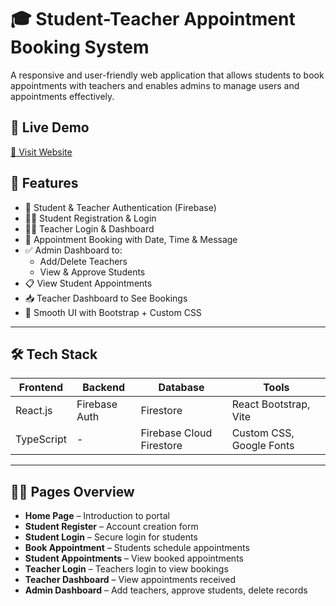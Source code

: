 # 🎓 Student-Teacher Appointment Booking System

A responsive and user-friendly web application that allows students to book appointments with teachers and enables admins to manage users and appointments effectively.

## 🔗 Live Demo

[🔗 Visit Website](https://your-deployed-link.vercel.app)

## 🚀 Features

- 🔐 Student & Teacher Authentication (Firebase)
- 🧑‍🎓 Student Registration & Login
- 🧑‍🏫 Teacher Login & Dashboard
- 📅 Appointment Booking with Date, Time & Message
- ✅ Admin Dashboard to:
  - Add/Delete Teachers
  - View & Approve Students
- 📋 View Student Appointments
- 📥 Teacher Dashboard to See Bookings
- 💬 Smooth UI with Bootstrap + Custom CSS

---

## 🛠️ Tech Stack

| Frontend | Backend  | Database | Tools        |
|----------|----------|----------|--------------|
| React.js | Firebase Auth | Firestore | React Bootstrap, Vite |
| TypeScript | - | Firebase Cloud Firestore | Custom CSS, Google Fonts |

---

## 🧑‍💻 Pages Overview

- **Home Page** – Introduction to portal
- **Student Register** – Account creation form
- **Student Login** – Secure login for students
- **Book Appointment** – Students schedule appointments
- **Student Appointments** – View booked appointments
- **Teacher Login** – Teachers login to view bookings
- **Teacher Dashboard** – View appointments received
- **Admin Dashboard** – Add teachers, approve students, delete records

